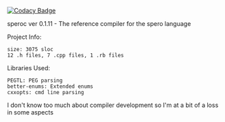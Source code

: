 [![Codacy Badge](https://api.codacy.com/project/badge/Grade/1c08fe8c6e794791be42f4ff509bf846)](https://www.codacy.com/app/ghooper96/speroc?utm_source=github.com&utm_medium=referral&utm_content=hGriff0n/speroc&utm_campaign=badger)

speroc ver 0.1.11 - The reference compiler for the spero language

Project Info:

    size: 3075 sloc
    12 .h files, 7 .cpp files, 1 .rb files

Libraries Used:

    PEGTL: PEG parsing
    better-enums: Extended enums
    cxxopts: cmd line parsing

I don't know too much about compiler development so I'm at a bit of a loss in some aspects
